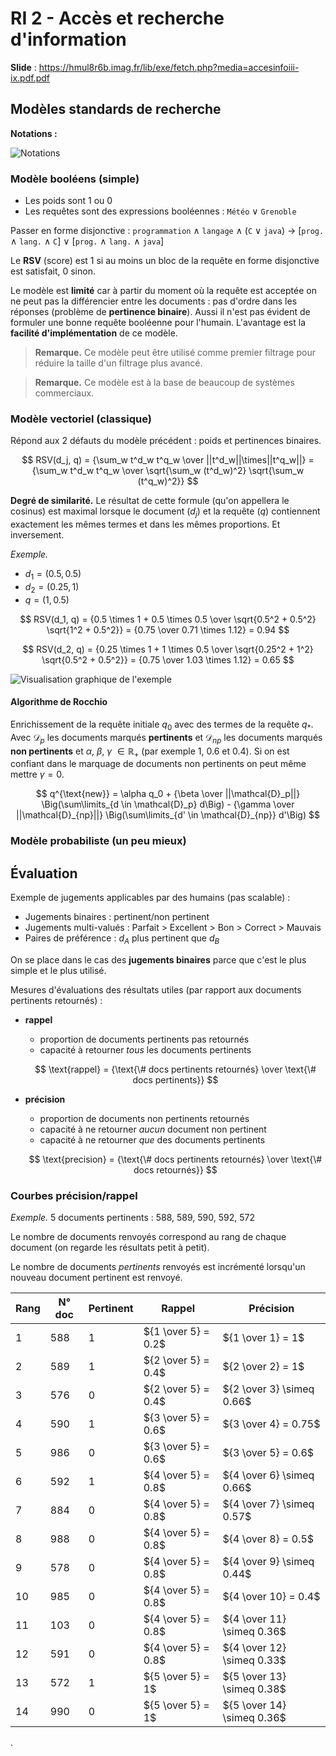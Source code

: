 # RI 2 - Accès et recherche d'information

**Slide** : <https://hmul8r6b.imag.fr/lib/exe/fetch.php?media=accesinfoiii-ix.pdf.pdf>

## Modèles standards de recherche

**Notations :**

![Notations](img/notations.png)

### Modèle booléens (simple)

- Les poids sont $1$ ou $0$
- Les requêtes sont des expressions booléennes : `Météo` $\vee$ `Grenoble`

Passer en forme disjonctive :
`programmation` $\wedge$ `langage` $\wedge$ (`C` $\vee$ `java`) $\rightarrow$ [`prog.` $\wedge$ `lang.` $\wedge$ `C`] $\vee$ [`prog.` $\wedge$ `lang.` $\wedge$ `java`]

Le **RSV** (score) est $1$ si au moins un bloc de la requête en forme disjonctive est satisfait, $0$ sinon.

Le modèle est **limité** car à partir du moment où la requête est acceptée on ne peut pas la différencier entre les documents : pas d'ordre dans les réponses (problème de **pertinence binaire**). Aussi il n'est pas évident de formuler une bonne requête booléenne pour l'humain. L'avantage est la **facilité d'implémentation** de ce modèle.

> **Remarque.** Ce modèle peut être utilisé comme premier filtrage pour réduire la taille d'un filtrage plus avancé.

> **Remarque.** Ce modèle est à la base de beaucoup de systèmes commerciaux.

### Modèle vectoriel (classique)

Répond aux 2 défauts du modèle précédent : poids et pertinences binaires.

$$
RSV(d_j, q) = {\sum_w t^d_w t^q_w \over ||t^d_w||\times||t^q_w||} = {\sum_w t^d_w t^q_w \over \sqrt{\sum_w (t^d_w)^2} \sqrt{\sum_w (t^q_w)^2}}
$$

**Degré de similarité.** Le résultat de cette formule (qu'on appellera le cosinus) est maximal lorsque le document ($d_j$) et la requête ($q$) contiennent exactement les mêmes termes et dans les mêmes proportions. Et inversement.

*Exemple.*

- $d_1 = (0.5, 0.5)$
- $d_2 = (0.25, 1)$
- $q = (1, 0.5)$

$$
RSV(d_1, q) = {0.5 \times 1 + 0.5 \times 0.5 \over \sqrt{0.5^2 + 0.5^2} \sqrt{1^2 + 0.5^2}} = {0.75 \over 0.71 \times 1.12} = 0.94
$$

$$
RSV(d_2, q) = {0.25 \times 1 + 1 \times 0.5 \over \sqrt{0.25^2 + 1^2} \sqrt{0.5^2 + 0.5^2}} = {0.75 \over 1.03 \times 1.12} = 0.65
$$

![Visualisation graphique de l'exemple](img/RSV-exemple.png)

#### Algorithme de Rocchio

Enrichissement de la requête initiale $q_0$ avec des termes de la requête $q_*$. Avec $\mathcal{D}_p$ les documents marqués **pertinents** et $\mathcal{D}_{np}$ les documents marqués **non pertinents** et $\alpha$, $\beta$, $\gamma$ $\in \mathbb{R}_+$ (par exemple $1$, $0.6$ et $0.4$). Si on est confiant dans le marquage de documents non pertinents on peut même mettre $\gamma = 0$.

$$
q^{\text{new}} = \alpha q_0 + {\beta \over ||\mathcal{D}_p||} \Big(\sum\limits_{d \in \mathcal{D}_p} d\Big) - {\gamma \over ||\mathcal{D}_{np}||} \Big(\sum\limits_{d' \in \mathcal{D}_{np}} d'\Big)
$$

### Modèle probabiliste (un peu mieux)

## Évaluation

Exemple de jugements applicables par des humains (pas scalable) :

- Jugements binaires : pertinent/non pertinent
- Jugements multi-valués : Parfait > Excellent > Bon > Correct > Mauvais
- Paires de préférence : $d_A$ plus pertinent que $d_B$

On se place dans le cas des **jugements binaires** parce que c'est le plus simple et le plus utilisé.

Mesures d'évaluations des résultats utiles (par rapport aux documents pertinents retournés) :

- **rappel**
  - proportion de documents pertinents pas retournés
  - capacité à retourner *tous* les documents pertinents

  $$
  \text{rappel} = {\text{\# docs pertinents retournés} \over \text{\# docs pertinents}}
  $$

- **précision**
  - proportion de documents non pertinents retournés
  - capacité à ne retourner *aucun* document non pertinent
  - capacité à ne retourner *que* des documents pertinents

  $$
  \text{precision} = {\text{\# docs pertinents retournés} \over \text{\# docs retournés}}
  $$

### Courbes précision/rappel

*Exemple.* 5 documents pertinents : 588, 589, 590, 592, 572

Le nombre de documents renvoyés correspond au rang de chaque document (on regarde les résultats petit à petit).

Le nombre de documents *pertinents* renvoyés est incrémenté lorsqu'un nouveau document pertinent est renvoyé.

Rang | N° doc | Pertinent | Rappel              | Précision
-----|--------|-----------|---------------------|---------------------------
1    | 588    | 1         | ${1 \over 5} = 0.2$ | ${1 \over 1} = 1$
2    | 589    | 1         | ${2 \over 5} = 0.4$ | ${2 \over 2} = 1$
3    | 576    | 0         | ${2 \over 5} = 0.4$ | ${2 \over 3} \simeq 0.66$
4    | 590    | 1         | ${3 \over 5} = 0.6$ | ${3 \over 4} = 0.75$
5    | 986    | 0         | ${3 \over 5} = 0.6$ | ${3 \over 5} = 0.6$
6    | 592    | 1         | ${4 \over 5} = 0.8$ | ${4 \over 6} \simeq 0.66$
7    | 884    | 0         | ${4 \over 5} = 0.8$ | ${4 \over 7} \simeq 0.57$
8    | 988    | 0         | ${4 \over 5} = 0.8$ | ${4 \over 8} = 0.5$
9    | 578    | 0         | ${4 \over 5} = 0.8$ | ${4 \over 9} \simeq 0.44$
10   | 985    | 0         | ${4 \over 5} = 0.8$ | ${4 \over 10} = 0.4$
11   | 103    | 0         | ${4 \over 5} = 0.8$ | ${4 \over 11} \simeq 0.36$
12   | 591    | 0         | ${4 \over 5} = 0.8$ | ${4 \over 12} \simeq 0.33$
13   | 572    | 1         | ${5 \over 5} = 1$   | ${5 \over 13} \simeq 0.38$
14   | 990    | 0         | ${5 \over 5} = 1$   | ${5 \over 14} \simeq 0.36$


.

